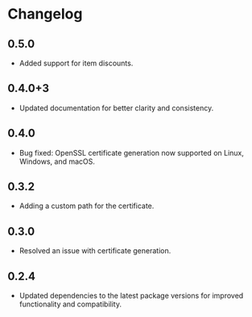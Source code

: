 # Changelog

## 0.5.0

* Added support for item discounts.

## 0.4.0+3

* Updated documentation for better clarity and consistency.

## 0.4.0

* Bug fixed: OpenSSL certificate generation now supported on Linux, Windows, and macOS.

## 0.3.2

* Adding a custom path for the certificate.

## 0.3.0

* Resolved an issue with certificate generation.

## 0.2.4

* Updated dependencies to the latest package versions for improved functionality and compatibility.

